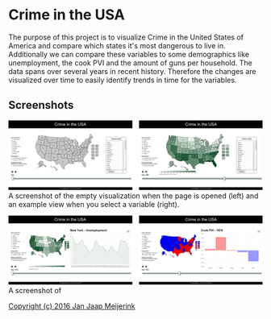 # Crime in the USA

The purpose of this project is to visualize Crime in the United States of America and compare which states it's most dangerous to live in. Additionally we can compare these variables to some demographics like unemployment, the cook PVI and the amount of guns per household. The data spans over several years in recent history. Therefore the changes are visualized over time to easily identify trends in time for the variables.

## Screenshots
![Screenshot 1](/doc/Scrnshot1.png)
A screenshot of the empty visualization when the page is opened (left) and an example view when you select a variable (right).

![Screenshot 2](/doc/Scrnshot2.png)
A screenshot of 


[Copyright (c) 2016 Jan Jaap Meijerink](https://github.com/MJJMeijerink/Programmeerproject/blob/master/LICENSE "License")
